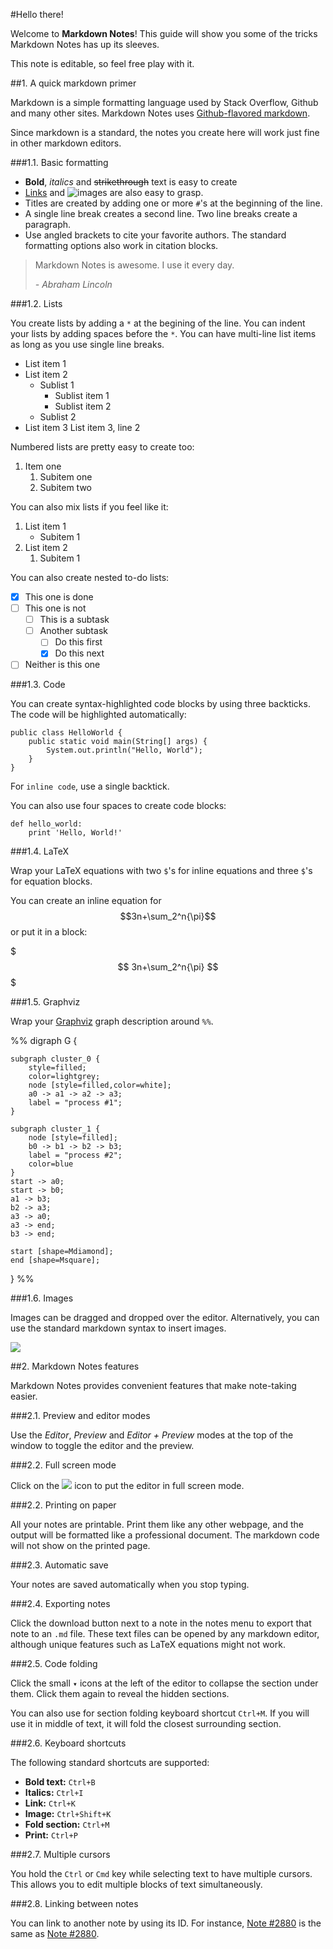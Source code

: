 #Hello there!

Welcome to **Markdown Notes**! This guide will show you some of the tricks Markdown Notes has up its sleeves.

This note is editable, so feel free play with it.

##1. A quick markdown primer

Markdown is a simple formatting language used by Stack Overflow, Github and many other sites. Markdown Notes uses [Github-flavored markdown](https://help.github.com/articles/github-flavored-markdown).

Since markdown is a standard, the notes you create here will work just fine in other markdown editors.

###1.1. Basic formatting

* **Bold**, *italics* and ~~strikethrough~~ text is easy to create
* [Links](http://markdownnotes.com) and ![images](http://img4me.com/7vS7Tfx.png) are also easy to grasp.
* Titles are created by adding one or more `#`'s at the beginning of the line.
* A single line break creates a second line. Two line breaks create a paragraph.
* Use angled brackets to cite your favorite authors. The standard formatting options also work in citation blocks.
> Markdown Notes is awesome. I use it every day.
>
>*- Abraham Lincoln*

###1.2. Lists

You create lists by adding a `*` at the begining of the line. You can indent your lists by adding spaces before the `*`. You can have multi-line list items as long as you use single line breaks.

* List item 1
* List item 2
	* Sublist 1
    	* Sublist item 1
        * Sublist item 2
    * Sublist 2
* List item 3
List item 3, line 2

Numbered lists are pretty easy to create too:

1. Item one
	1. Subitem one
    2. Subitem two

You can also mix lists if you feel like it:

1. List item 1
	* Subitem 1
2. List item 2
	1. Subitem 1

You can also create nested to-do lists:

* [x] This one is done
* [ ] This one is not
    * [ ] This is a subtask
    * [ ] Another subtask
    	* [ ] Do this first
    	* [x] Do this next
* [ ] Neither is this one

###1.3. Code

You can create syntax-highlighted code blocks by using three backticks. The code will be highlighted automatically:

```
public class HelloWorld {
    public static void main(String[] args) {
        System.out.println("Hello, World");
    }
}
```

For `inline code`, use a single backtick.

You can also use four spaces to create code blocks:

	def hello_world:
		print 'Hello, World!'

###1.4. LaTeX

Wrap your LaTeX equations with two `$`'s for inline equations and three `$`'s for equation blocks.

You can create an inline equation for $$3n+\sum_2^n{\pi}$$ or put it in a block:

$$$
3n+\sum_2^n{\pi}
$$$

###1.5. Graphviz

Wrap your [Graphviz](http://www.graphviz.org/) graph description around `%%`.

%%
digraph G {

	subgraph cluster_0 {
		style=filled;
		color=lightgrey;
		node [style=filled,color=white];
		a0 -> a1 -> a2 -> a3;
		label = "process #1";
	}

	subgraph cluster_1 {
		node [style=filled];
		b0 -> b1 -> b2 -> b3;
		label = "process #2";
		color=blue
	}
	start -> a0;
	start -> b0;
	a1 -> b3;
	b2 -> a3;
	a3 -> a0;
	a3 -> end;
	b3 -> end;

	start [shape=Mdiamond];
	end [shape=Msquare];
}
%%

###1.6. Images

Images can be dragged and dropped over the editor. Alternatively, you can use the standard markdown syntax to insert images.

![](http://i.markdownnotes.com/montreal_xMvtnHZ.jpg)

##2. Markdown Notes features

Markdown Notes provides convenient features that make note-taking easier.

###2.1. Preview and editor modes

Use the *Editor*, *Preview* and *Editor + Preview* modes at the top of the window to toggle the editor and the preview.

###2.2. Full screen mode

Click on the ![](http://i.markdownnotes.com/full-screen.png) icon to put the editor in full screen mode.

###2.2. Printing on paper

All your notes are printable. Print them like any other webpage, and the output will be formatted like a professional document. The markdown code will not show on the printed page.

###2.3. Automatic save

Your notes are saved automatically when you stop typing.

###2.4. Exporting notes

Click the download button next to a note in the notes menu to export that note to an `.md` file. These text files can be opened by any markdown editor, although unique features such as LaTeX equations might not work.

###2.5. Code folding

Click the small `▾` icons at the left of the editor to collapse the section under them. Click them again to reveal the hidden sections.

You can also use for section folding keyboard shortcut `Ctrl+M`. If you will use it in middle of text, it will fold the closest surrounding section.

###2.6. Keyboard shortcuts

The following standard shortcuts are supported:

* **Bold text:** `Ctrl+B`
* **Italics:** `Ctrl+I`
* **Link:** `Ctrl+K`
* **Image:** `Ctrl+Shift+K`
* **Fold section:** `Ctrl+M`
* **Print:** `Ctrl+P`

###2.7. Multiple cursors

You hold the `Ctrl` or `Cmd` key while selecting text to have multiple cursors. This allows you to edit multiple blocks of text simultaneously.

###2.8. Linking between notes

You can link to another note by using its ID. For instance, [Note #2880](2880) is the same as [Note #2880](http://markdownnotes.com/app/#/?note=2880).
